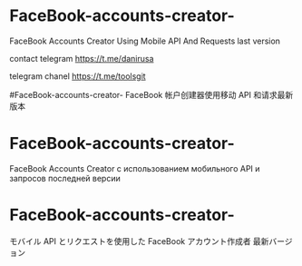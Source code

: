 # FaceBook-accounts-creator-
 FaceBook Accounts Creator Using Mobile API And Requests  last version 
 
 contact telegram https://t.me/danirusa

 telegram chanel https://t.me/toolsgit


#FaceBook-accounts-creator-
FaceBook 帐户创建器使用移动 API 和请求最新版本

# FaceBook-accounts-creator-
FaceBook Accounts Creator с использованием мобильного API и запросов последней версии

# FaceBook-accounts-creator-
モバイル API とリクエストを使用した FaceBook アカウント作成者 最新バージョン

